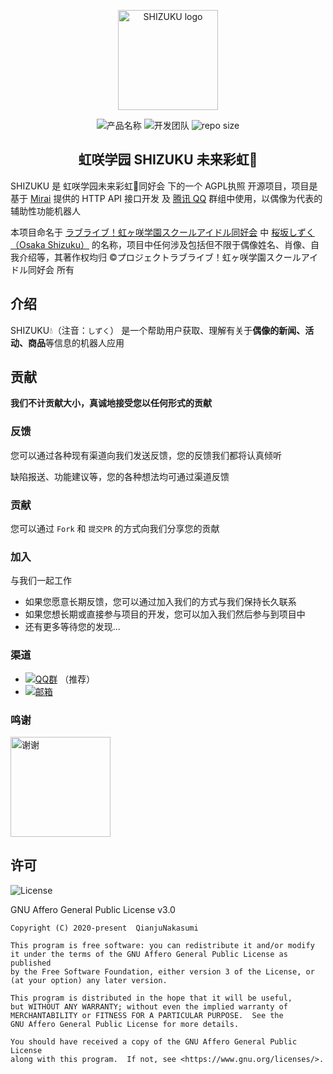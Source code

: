 <p align="center">
    <img width="160" src="https://s1.ax1x.com/2020/07/05/Up59PK.png" alt="SHIZUKU logo">
</p>
<p align="center">
    <img src="https://img.shields.io/badge/%E4%BA%A7%E5%93%81%E5%90%8D%E7%A7%B0-SHIZUKU%F0%9F%92%A7-brightgreen?style=flat-square" alt="产品名称">
    <img src="https://img.shields.io/badge/%E5%BC%80%E5%8F%91%E5%9B%A2%E9%98%9F-%E8%99%B9%E5%92%B2%E5%AD%A6%E5%9B%AD%E6%9C%AA%E6%9D%A5%E5%BD%A9%E8%99%B9%F0%9F%8C%88%E5%90%8C%E5%A5%BD%E4%BC%9A-brightgreen?style=flat-square" alt="开发团队">
    <img src="https://img.shields.io/github/repo-size/qianjunakasumi/shizuku?style=flat-square" alt="repo size">
</p>

<h2 align="center">虹咲学园 SHIZUKU 未来彩虹🌈</h2>

SHIZUKU 是 虹咲学园未来彩虹🌈同好会 下的一个 AGPL执照 开源项目，项目是基于 [Mirai](https://github.com/mamoe/mirai) 提供的 HTTP API 接口开发 及 [腾讯 QQ](https://im.qq.com/) 群组中使用，以偶像为代表的辅助性功能机器人

本项目命名于 [ラブライブ！虹ヶ咲学園スクールアイドル同好会](http://lovelive-anime.jp/nijigasaki/) 中 [桜坂しずく（Osaka Shizuku）](https://lovelive-as.bushimo.jp/member/shizuku/) 的名称，项目中任何涉及包括但不限于偶像姓名、肖像、自我介绍等，其著作权均归 ©プロジェクトラブライブ！虹ヶ咲学園スクールアイドル同好会 所有

## 介绍

SHIZUKU💧（注音：`しずく`） 是一个帮助用户获取、理解有关于**偶像的新闻、活动、商品**等信息的机器人应用

## 贡献

**我们不计贡献大小，真诚地接受您以任何形式的贡献**

### 反馈

您可以通过各种现有渠道向我们发送反馈，您的反馈我们都将认真倾听

缺陷报送、功能建议等，您的各种想法均可通过渠道反馈

### 贡献

您可以通过 `Fork` 和 `提交PR` 的方式向我们分享您的贡献

### 加入

与我们一起工作

- 如果您愿意长期反馈，您可以通过加入我们的方式与我们保持长久联系
- 如果您想长期或直接参与项目的开发，您可以加入我们然后参与到项目中
- 还有更多等待您的发现...

### **渠道**

- [![QQ群](https://img.shields.io/badge/QQ%E7%BE%A4-%E8%99%B9%E5%92%B2%E5%AD%A6%E5%9B%AD%E6%9C%AA%E6%9D%A5%E5%BD%A9%E8%99%B9%F0%9F%8C%88%E5%90%8C%E5%A5%BD%E4%BC%9A-brightgreen?style=flat-square)](https://shang.qq.com/wpa/qunwpa?idkey=2844d8f57d50a8818bd70e521ca879467ebc47391698ac4216ba14c44a46be56) （推荐）
- [![邮箱](https://img.shields.io/badge/%E9%82%AE%E7%AE%B1-qianjunakasumi%40gmail.com-brightgreen?style=flat-square)](mailto:qianjunakasumi@gmail.com)

### 鸣谢

<img width="160" src="https://s1.ax1x.com/2020/05/16/YcD4De.png" alt="谢谢">

## 许可

![License](https://img.shields.io/github/license/qianjunakasumi/shizuku?style=flat-square)

GNU Affero General Public License v3.0


```
Copyright (C) 2020-present  QianjuNakasumi

This program is free software: you can redistribute it and/or modify
it under the terms of the GNU Affero General Public License as published
by the Free Software Foundation, either version 3 of the License, or
(at your option) any later version.

This program is distributed in the hope that it will be useful,
but WITHOUT ANY WARRANTY; without even the implied warranty of
MERCHANTABILITY or FITNESS FOR A PARTICULAR PURPOSE.  See the
GNU Affero General Public License for more details.

You should have received a copy of the GNU Affero General Public License
along with this program.  If not, see <https://www.gnu.org/licenses/>.
```